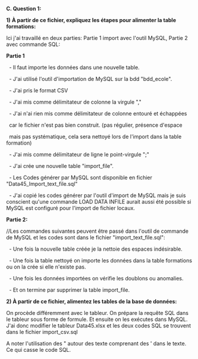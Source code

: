 **C. Question 1:**



**1)** **À partir de ce fichier, expliquez les étapes pour alimenter la table formations:**

Ici j'ai travaillé en deux parties: Partie 1 import avec l'outil MySQL, Partie 2 avec commande SQL:



**Partie 1**

 	- Il faut importe les données dans une nouvelle table.

 	- J'ai utilisé l'outil d'importation de MySQL sur la bdd "bdd\_ecole".

 	- J'ai pris le format CSV

 	- J'ai mis comme délimitateur de colonne la virgule ","

 	- J'ai n'ai rien mis comme délimitateur de colonne entouré et échappées

 	car le fichier n'est pas bien construit. (pas régulier, présence d'espace

 	mais pas systématique, cela sera nettoyé lors de l'import dans la table formation)

 	- J'ai mis comme délimitateur de ligne le point-virgule ";"

 	- J'ai crée une nouvelle table "import\_file".

 	- Les Codes générer par MySQL sont disponible en fichier "Data45\_Import\_text\_file.sql"

 	- J'ai copié les codes générer par l'outil d'import de MySQL mais je suis conscient qu'une commande LOAD DATA INFILE aurait aussi été possible si MySQL est configuré pour l'import de fichier locaux.



**Partie 2:**

//Les commandes suivantes peuvent être passé dans l'outil de commande de MySQL et les codes sont dans le fichier "import\_text\_file.sql":



 	- Une fois la nouvelle table créée je la nettoie des espaces indésirable.



 	- Une fois la table nettoyé on importe les données dans la table formations ou on la crée si elle n'existe pas.



 	- Une fois les données importées on vérifie les doublons ou anomalies.



 	- Et on termine par supprimer la table import\_file.



**2) À partir de ce fichier, alimentez les tables de la base de données:**

On procède différemment avec le tableur. On prépare la requête SQL dans le tableur sous forme de formule. Et ensuite on les exécutes dans MySQL. J'ai donc modifier le tableur Data45.xlsx et les deux codes SQL se trouvent dans le fichier import\_csv.sql

A noter l'utilisation des " autour des texte comprenant des ' dans le texte. Ce qui casse le code SQL.






